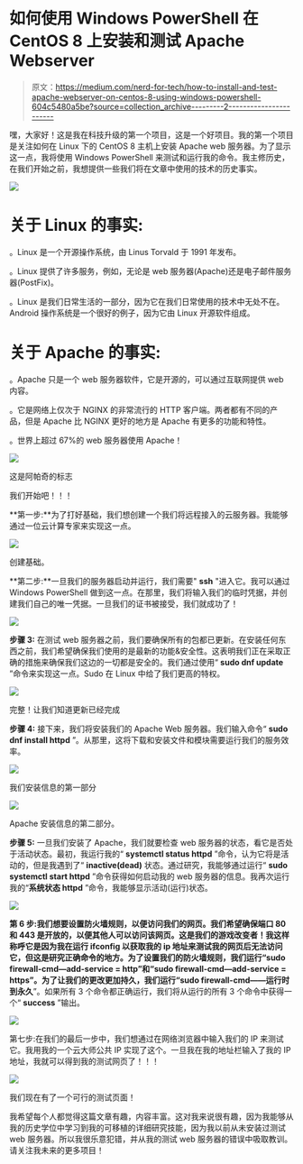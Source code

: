 # 如何使用 Windows PowerShell 在 CentOS 8 上安装和测试 Apache Webserver

> 原文：<https://medium.com/nerd-for-tech/how-to-install-and-test-apache-webserver-on-centos-8-using-windows-powershell-604c5480a5be?source=collection_archive---------2----------------------->

嘿，大家好！这是我在科技升级的第一个项目，这是一个好项目。我的第一个项目是关注如何在 Linux 下的 CentOS 8 主机上安装 Apache web 服务器。为了显示这一点，我将使用 Windows PowerShell 来测试和运行我的命令。我主修历史，在我们开始之前，我想提供一些我们将在文章中使用的技术的历史事实。

![](img/3b1a77c5b25724a2cbde1b6eaa214349.png)

# **关于 Linux 的事实:**

。Linux 是一个开源操作系统，由 Linus Torvald 于 1991 年发布。

。Linux 提供了许多服务，例如，无论是 web 服务器(Apache)还是电子邮件服务器(PostFix)。

。Linux 是我们日常生活的一部分，因为它在我们日常使用的技术中无处不在。Android 操作系统是一个很好的例子，因为它由 Linux 开源软件组成。

# 关于 Apache 的事实:

。Apache 只是一个 web 服务器软件，它是开源的，可以通过互联网提供 web 内容。

。它是网络上仅次于 NGINX 的非常流行的 HTTP 客户端。两者都有不同的产品，但是 Apache 比 NGINX 更好的地方是 Apache 有更多的功能和特性。

。世界上超过 67%的 web 服务器使用 Apache！

![](img/aadebc4b305583c673645f6e5e9a8306.png)

这是阿帕奇的标志

我们开始吧！！！

**第一步:**为了打好基础，我们想创建一个我们将远程接入的云服务器。我能够通过一位云计算专家来实现这一点。

![](img/09c4e2418d034ba205e8dcb4371c58e8.png)

创建基础。

**第二步:**一旦我们的服务器启动并运行，我们需要" **ssh** "进入它。我可以通过 Windows PowerShell 做到这一点。在那里，我们将输入我们的临时凭据，并创建我们自己的唯一凭据。一旦我们的证书被接受，我们就成功了！

![](img/f62b536474d0b9bd7bb7a9f6839fba1d.png)

**步骤 3:** 在测试 web 服务器之前，我们要确保所有的包都已更新。在安装任何东西之前，我们希望确保我们使用的是最新的功能&安全性。这表明我们正在采取正确的措施来确保我们这边的一切都是安全的。我们通过使用“ **sudo dnf update** ”命令来实现这一点。Sudo 在 Linux 中给了我们更高的特权。

![](img/9420533fce0adb9df230f8da82a21270.png)

完整！让我们知道更新已经完成

**步骤 4:** 接下来，我们将安装我们的 Apache Web 服务器。我们输入命令“ **sudo dnf install httpd** ”。从那里，这将下载和安装文件和模块需要运行我们的服务效率。

![](img/fd00aa660fe6b599df940fd6f98ff7bd.png)

我们安装信息的第一部分

![](img/1f79b6af179561045ee3a7d2890043c0.png)

Apache 安装信息的第二部分。

**步骤 5:** 一旦我们安装了 Apache，我们就要检查 web 服务器的状态，看它是否处于活动状态。最初，我运行我的“ **systemctl status httpd** ”命令，认为它将是活动的，但是我遇到了“ **inactive(dead)** 状态。通过研究，我能够通过运行“ **sudo systemctl start httpd** ”命令获得如何启动我的 web 服务器的信息。我再次运行我的“**系统状态 httpd** ”命令，我能够显示活动(运行)状态。

![](img/4b608a207c7c1b3a995f7ffcf2d65e6f.png)

**第 6 步:**我们想要设置防火墙规则，以便访问我们的网页。我们希望确保端口 80 和 443 是开放的，以便其他人可以访问该网页。这是我们的游戏改变者！我这样称呼它是因为我在运行 ifconfig 以获取我的 ip 地址来测试我的网页后无法访问它，但这是研究正确命令的地方。为了设置我们的防火墙规则，我们运行“**sudo firewall-cmd—add-service = http**”和“**sudo firewall-cmd—add-service = https**”。为了让我们的更改更加持久，我们运行**“sudo firewall-cmd——运行时到永久**”。如果所有 3 个命令都正确运行，我们将从运行的所有 3 个命令中获得一个“ **success** ”输出。

![](img/d3cc522fe73a256e7ff8e8f6bd682678.png)

第七步:在我们的最后一步中，我们想通过在网络浏览器中输入我们的 IP 来测试它。我用我的一个云大师公共 IP 实现了这个。一旦我在我的地址栏输入了我的 IP 地址，我就可以得到我的测试网页了！！！

![](img/9cd93fd91411421631e0f427b5c2d228.png)

我们现在有了一个可行的测试页面！

我希望每个人都觉得这篇文章有趣，内容丰富。这对我来说很有趣，因为我能够从我的历史学位中学习到我的可移植的详细研究技能，因为我以前从未安装过测试 web 服务器。所以我很乐意犯错，并从我的测试 web 服务器的错误中吸取教训。请关注我未来的更多项目！
